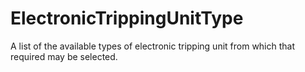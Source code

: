 ElectronicTrippingUnitType
==========================

A list of the available types of electronic tripping unit  from which that required may be selected.
